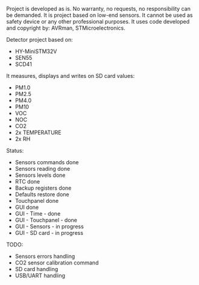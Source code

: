 Project is developed as is. No warranty, no requests, no responsibility can be demanded.
It is project based on low-end sensors. It cannot be used as safety device or any other professional purposes. 
It uses code developed and copyright by: AVRman, STMicroelectronics. 

Detector project based on:
- HY-MiniSTM32V
- SEN55
- SCD41

It measures, displays and writes on SD card values:
- PM1.0
- PM2.5
- PM4.0
- PM10
- VOC
- NOC
- CO2
- 2x TEMPERATURE
- 2x RH

Status:
- Sensors commands done
- Sensors reading done
- Sensors levels done
- RTC done
- Backup registers done
- Defaults restore done
- Touchpanel done
- GUI done
- GUI - Time - done
- GUI - Touchpanel - done
- GUI - Sensors - in progress
- GUI - SD card - in progress

TODO:
- Sensors errors handling
- CO2 sensor calibration command
- SD card handling
- USB/UART handling
